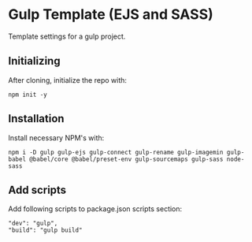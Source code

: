 # Gulp Template (EJS and SASS)

Template settings for a gulp project.

## Initializing
After cloning, initialize the repo with:

```
npm init -y
```

## Installation
Install necessary NPM's with:

```
npm i -D gulp gulp-ejs gulp-connect gulp-rename gulp-imagemin gulp-babel @babel/core @babel/preset-env gulp-sourcemaps gulp-sass node-sass
```

## Add scripts
Add following scripts to package.json scripts section:

```
"dev": "gulp",
"build": "gulp build"
```